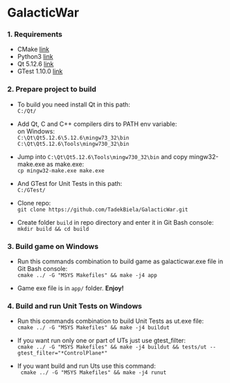 # GalacticWar

### 1. Requirements
  * CMake [link](https://cmake.org/download/)
  * Python3 [link](https://www.python.org/downloads/)
  * Qt 5.12.6 [link](http://download.qt.io/archive/qt/5.12/5.12.6/)
  * GTest 1.10.0 [link](https://github.com/google/googletest)


### 2. Prepare project to build

  * To build you need install Qt in this path: \
      `C:/Qt/`

  * Add Qt, C and C++ compilers dirs to PATH env variable: \
    on Windows: \
      `C:\Qt\Qt5.12.6\5.12.6\mingw73_32\bin` \
      `C:\Qt\Qt5.12.6\Tools\mingw730_32\bin`

  * Jump into `C:\Qt\Qt5.12.6\Tools\mingw730_32\bin` and copy mingw32-make.exe as make.exe: \
      `cp mingw32-make.exe make.exe`

  * And GTest for Unit Tests in this path: \
      `C:/GTest/`

  * Clone repo: \
      `git clone https://github.com/TadekBiela/GalacticWar.git`

  * Create folder `build` in repo directory and enter it in Git Bash console: \
      `mkdir build && cd build`


### 3. Build game on Windows

  * Run this commands combination to build game as galacticwar.exe file in Git Bash console: \
      `cmake ../ -G "MSYS Makefiles" && make -j4 app`

  * Game exe file is in `app/` folder. **Enjoy!**


### 4. Build and run Unit Tests on Windows

  * Run this commands combination to build Unit Tests as ut.exe file: \
      `cmake ../ -G "MSYS Makefiles" && make -j4 buildut`

  * If you want run only one or part of UTs just use gtest_filter: \
      `cmake ../ -G "MSYS Makefiles" && make -j4 buildut && tests/ut --gtest_filter="*ControlPlane*"`

  * If you want build and run Uts use this command: \
      ` cmake ../ -G "MSYS Makefiles" && make -j4 runut`
